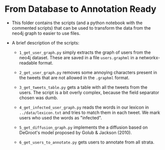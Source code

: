 # From Database to Annotation Ready

- This folder contains the scripts (and a python notebook with the commented scripts) 
that can be used to transform the data from the neo4j graph to easier to use files.

- A brief description of the scripts:

    - `1_get_user_graph.py` simply extracts the graph of users from the neo4j dataset. 
    These are saved in a file `users.graphml` in a networkx-readable format.
    
    - `2_get_user_graph.py` removes some annoying characters present in the tweets 
    that are not allowed in the `.graphml` format.
    
    - `3_get_tweets_table.py` gets a table with all the tweets from the users. 
    The script is a bit overly complex, because the field separator chosen was dumb.
    
    - `4_get_infected_user_graph.py` reads the words in our lexicon in `../data/lexicon.txt`
    and tries to match them in each tweet. We mark users who used the words as "infected".
    
    - `5_get_diffusion_graph.py` implements the a diffusion based on
     DeGroot's model proposed by Golub & Jackson (2010).
    
    - `6_get_users_to_annotate.py` gets users to annotate from all strata.